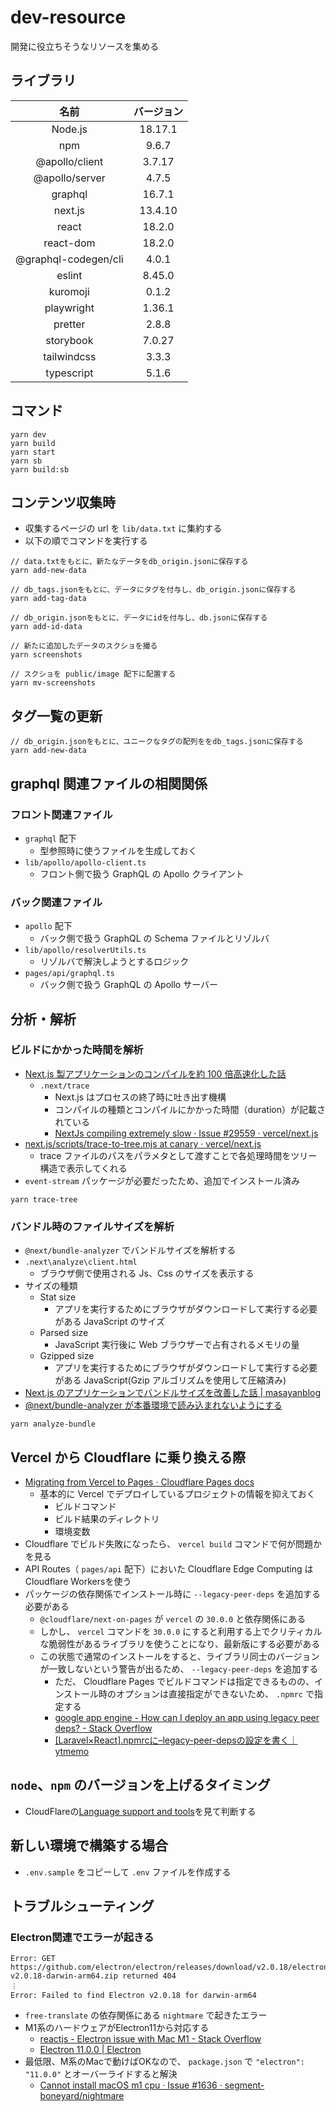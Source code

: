 # dev-resource

開発に役立ちそうなリソースを集める

## ライブラリ

|         名前         | バージョン |
| :------------------: | :--------: |
|       Node.js        |  18.17.1   |
|         npm          |   9.6.7    |
|    @apollo/client    |   3.7.17   |
|    @apollo/server    |   4.7.5    |
|       graphql        |   16.7.1   |
|       next.js        |  13.4.10   |
|        react         |   18.2.0   |
|      react-dom       |   18.2.0   |
| @graphql-codegen/cli |   4.0.1    |
|        eslint        |   8.45.0   |
|       kuromoji       |   0.1.2    |
|      playwright      |   1.36.1   |
|       pretter        |   2.8.8    |
|      storybook       |   7.0.27   |
|     tailwindcss      |   3.3.3    |
|      typescript      |   5.1.6    |

## コマンド

```shell
yarn dev
yarn build
yarn start
yarn sb
yarn build:sb
```

## コンテンツ収集時

- 収集するページの url を `lib/data.txt` に集約する
- 以下の順でコマンドを実行する

```shell
// data.txtをもとに、新たなデータをdb_origin.jsonに保存する
yarn add-new-data

// db_tags.jsonをもとに、データにタグを付与し、db_origin.jsonに保存する
yarn add-tag-data

// db_origin.jsonをもとに、データにidを付与し、db.jsonに保存する
yarn add-id-data

// 新たに追加したデータのスクショを撮る
yarn screenshots

// スクショを public/image 配下に配置する
yarn mv-screenshots
```

## タグ一覧の更新

```shell
// db_origin.jsonをもとに、ユニークなタグの配列ををdb_tags.jsonに保存する
yarn add-new-data
```

## graphql 関連ファイルの相関関係

### フロント関連ファイル

- `graphql` 配下
  - 型参照時に使うファイルを生成しておく
- `lib/apollo/apollo-client.ts`
  - フロント側で扱う GraphQL の Apollo クライアント

### バック関連ファイル

- `apollo` 配下
  - バック側で扱う GraphQL の Schema ファイルとリゾルバ
- `lib/apollo/resolverUtils.ts`
  - リゾルバで解決しようとするロジック
- `pages/api/graphql.ts`
  - バック側で扱う GraphQL の Apollo サーバー

## 分析・解析

### ビルドにかかった時間を解析

- [Next.js 製アプリケーションのコンパイルを約 100 倍高速化した話](https://zenn.dev/mkt/articles/543669021d9a1e)
  - `.next/trace`
    - Next.js はプロセスの終了時に吐き出す機構
    - コンパイルの種類とコンパイルにかかった時間（duration）が記載されている
    - [NextJs compiling extremely slow · Issue #29559 · vercel/next.js](https://github.com/vercel/next.js/issues/29559#issuecomment-938431883)
- [next.js/scripts/trace-to-tree.mjs at canary · vercel/next.js](https://github.com/vercel/next.js/blob/canary/scripts/trace-to-tree.mjs)
  - trace ファイルのパスをパラメタとして渡すことで各処理時間をツリー構造で表示してくれる
- `event-stream` パッケージが必要だったため、追加でインストール済み

```shell
yarn trace-tree
```

### バンドル時のファイルサイズを解析

- `@next/bundle-analyzer` でバンドルサイズを解析する
- `.next\analyze\client.html`
  - ブラウザ側で使用される Js、Css のサイズを表示する
- サイズの種類
  - Stat size
    - アプリを実行するためにブラウザがダウンロードして実行する必要がある JavaScript のサイズ
  - Parsed size
    - JavaScript 実行後に Web ブラウザーで占有されるメモリの量
  - Gzipped size
    - アプリを実行するためにブラウザがダウンロードして実行する必要がある JavaScript(Gzip アルゴリズムを使用して圧縮済み)
- [Next.js のアプリケーションでバンドルサイズを改善した話 | masayanblog](https://maasaablog.com/development/frontend/nextjs/6361/)
- [@next/bundle-analyzer が本番環境で読み込まれないようにする](https://zenn.dev/catnose99/scraps/661d77118aa2af)

```shell
yarn analyze-bundle
```

## Vercel から Cloudflare に乗り換える際

- [Migrating from Vercel to Pages · Cloudflare Pages docs](https://developers.cloudflare.com/pages/migrations/migrating-from-vercel/)
  - 基本的に Vercel でデプロイしているプロジェクトの情報を抑えておく
    - ビルドコマンド
    - ビルド結果のディレクトリ
    - 環境変数
- Cloudflare でビルド失敗になったら、 `vercel build` コマンドで何が問題かを見る
- API Routes（ `pages/api` 配下）においた Cloudflare Edge Computing はCloudflare Workersを使う
- パッケージの依存関係でインストール時に `--legacy-peer-deps` を追加する必要がある
  - `@cloudflare/next-on-pages` が `vercel` の `30.0.0` と依存関係にある
  - しかし、 `vercel` コマンドを `30.0.0` にすると利用する上でクリティカルな脆弱性があるライブラリを使うことになり、最新版にする必要がある
  - この状態で通常のインストールをすると、ライブラリ同士のバージョンが一致しないという警告が出るため、 `--legacy-peer-deps` を追加する
    - ただ、 Cloudflare Pages でビルドコマンドは指定できるものの、インストール時のオプションは直接指定ができないため、 `.npmrc` で指定する
    - [google app engine - How can I deploy an app using legacy peer deps? - Stack Overflow](https://stackoverflow.com/questions/73381958/how-can-i-deploy-an-app-using-legacy-peer-deps)
    - [[Laravel×React].npmrcに–legacy-peer-depsの設定を書く｜ytmemo](https://ytmemo.com/npmrc-setting/)

## `node`、`npm` のバージョンを上げるタイミング

- CloudFlareの[Language support and tools](https://developers.cloudflare.com/pages/configuration/language-support-and-tools/)を見て判断する

## 新しい環境で構築する場合

- `.env.sample` をコピーして `.env` ファイルを作成する

## トラブルシューティング

### Electron関連でエラーが起きる

```
Error: GET https://github.com/electron/electron/releases/download/v2.0.18/electron-v2.0.18-darwin-arm64.zip returned 404
︙
Error: Failed to find Electron v2.0.18 for darwin-arm64
```

- `free-translate` の依存関係にある `nightmare` で起きたエラー
- M1系のハードウェアがElectron11から対応する
  - [reactjs - Electron issue with Mac M1 - Stack Overflow](https://stackoverflow.com/questions/66302881/electron-issue-with-mac-m1)
  - [Electron 11.0.0 | Electron](https://www.electronjs.org/blog/electron-11-0#highlight-features)
- 最低限、M系のMacで動けばOKなので、 `package.json` で `"electron": "11.0.0"` とオーバーライドすると解決
  - [Cannot install macOS m1 cpu · Issue #1636 · segment-boneyard/nightmare](https://github.com/segment-boneyard/nightmare/issues/1636#issuecomment-1627501572)
